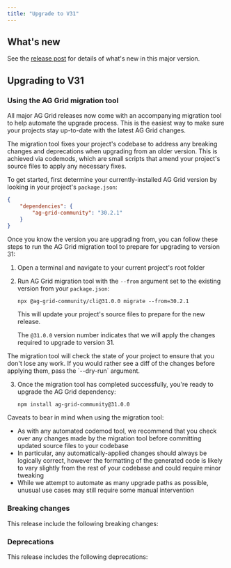 ```yaml
---
title: "Upgrade to V31"
---
```


## What's new

See the [release post](about:blank) for details of what's new in this major version.

## Upgrading to V31

### Using the AG Grid migration tool

All major AG Grid releases now come with an accompanying migration tool to help automate the upgrade process. This is the easiest way to make sure your projects stay up-to-date with the latest AG Grid changes.

The migration tool fixes your project's codebase to address any breaking changes and deprecations when upgrading from an older version. This is achieved via codemods, which are small scripts that amend your project's source files to apply any necessary fixes.

To get started, first determine your currently-installed AG Grid version by looking in your project's `package.json`:

```json
{
    "dependencies": {
        "ag-grid-community": "30.2.1"
    }
}
```

Once you know the version you are upgrading from, you can follow these steps to run the AG Grid migration tool to prepare for upgrading to version 31:

1. Open a terminal and navigate to your current project's root folder

2. Run AG Grid migration tool with the `--from` argument set to the existing version from your `package.json`:

    ```
    npx @ag-grid-community/cli@31.0.0 migrate --from=30.2.1
    ```

    This will update your project's source files to prepare for the new release.

    The `@31.0.0` version number indicates that we will apply the changes required to upgrade to version 31.

<note>
The migration tool will check the state of your project to ensure that you don't lose any work. If you would rather see a diff of the changes before applying them, pass the `--dry-run` argument.
</note>

3. Once the migration tool has completed successfully, you're ready to upgrade the AG Grid dependency:

    ```bash
    npm install ag-grid-community@31.0.0
    ```

Caveats to bear in mind when using the migration tool:

- As with any automated codemod tool, we recommend that you check over any changes made by the migration tool before committing updated source files to your codebase
- In particular, any automatically-applied changes should always be logically correct, however the formatting of the generated code is likely to vary slightly from the rest of your codebase and could require minor tweaking
- While we attempt to automate as many upgrade paths as possible, unusual use cases may still require some manual intervention

### Breaking changes

This release include the following breaking changes:

### Deprecations

This release includes the following deprecations:
